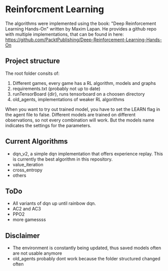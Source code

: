 # Reinforcment Learning

The algorithms were implemented using the book: "Deep Reinforcement Learning Hands-On" written by Maxim Lapan.
He provides a github repo with multiple implementations, that can be found in here:
https://github.com/PacktPublishing/Deep-Reinforcement-Learning-Hands-On

## Project structure

The root folder consits of:
1. Different games, every game has a RL algorithm, models and graphs
2. requirements.txt (probably not up to date)
3. runTensorBoard {dir}, runs tensorboard on a choosen directory
4. old_agents, implementations of weaker RL algorithms

When you want to try out trained model, you have to set the LEARN flag in the agent file to false.
Different models are trained on different observations, so not every combination will work. 
But the models name indicates the settings for the parameters.

## Current Algorithms

* dqn_v2, a simple dqn implementation that offers experience replay. This is currently the best algorithm in this repository.
* value_iteration
* cross_entropy
* others

## ToDo
* All variants of dqn up until rainbow dqn.
* AC2 and AC3
* PPO2 
* more gamessss

## Disclaimer
* The environment is constantly being updated, thus saved models often are not usable anymore
* old_agents probably dont work because the folder structured changed often


